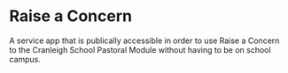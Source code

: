 # Raise a Concern
A service app that is publically accessible in order to use Raise a Concern to the Cranleigh School Pastoral Module without having to be on school campus.  
